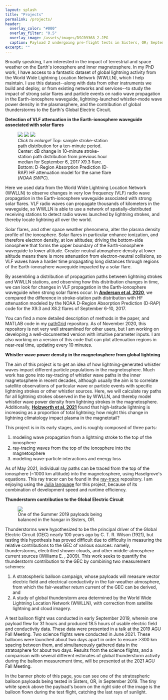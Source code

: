 ```yaml
---
layout: splash
title: "Projects"
permalink: /projects/
header:
  overlay_color: "#000"
  overlay_filter: "0.5"
  overlay_image: /assets/images/DSC09368_2.JPG
  caption: Payload 2 undergoing pre-flight tests in Sisters, OR; September 2019
excerpt: ""
---
```


Broadly speaking, I am interested in the impact of terrestrial and space weather on the Earth's ionosphere and inner magnetosphere.  In my PhD work, I have access to a fantastic dataset of global lightning activity from the World Wide Lightning Location Network (WWLLN), which I help maintain.  I use this dataset--along with data from other instruments we build and deploy, or from existing networks and services--to study the impact of strong solar flares and particle events on radio wave propagation in the Earth-ionosphere waveguide, lightning-launched whistler-mode wave power density in the plasmasphere, and the contribution of global thunderstorms to the Earth's Global Electric Circuit.

**Detection of VLF attenuation in the Earth-ionosphere waveguide associated with solar flares**

<figure class="triple" style="width: 300px" class="align-right">
    <a href="{{ site.url }}{{ site.baseurl }}/assets/images/20170906_log_grid_cross_10m_sample.png"><img src="{{ site.url }}{{ site.baseurl }}/assets/images/20170906_log_grid_cross_10m_sample.png"></a>
    <a href="{{ site.url }}{{ site.baseurl }}/assets/images/20170906_atten_redblue.png"><img src="{{ site.url }}{{ site.baseurl }}/assets/images/20170906_atten_redblue.png"></a>
    <a href="{{ site.url }}{{ site.baseurl }}/assets/images/blackoutmap_20170906.jpg"><img src="{{ site.url }}{{ site.baseurl }}/assets/images/blackoutmap_20170906.jpg"></a>
    <figcaption><i>Click to enlarge!</i>  Top: sample stroke-station path distribution for a ten-minute period.  Center: dB change in 10-minute stroke-station path distribution from previous hour median for September 6, 2017 X9.3 flare.  Bottom: D-Region Absorption Prediction (D-RAP) HF attenuation model for the same flare (<i>NOAA SWPC</i>).</figcaption>
</figure>

Here we used data from the World Wide Lightning Location Network (WWLLN) to observe changes in very low frequency (VLF) radio wave propagation in the Earth-ionosphere waveguide associated with strong solar flares.  VLF radio waves can propagate thousands of kilometers in the waveguide, so WWLLN is able to use a network of spatially-distributed receiving stations to detect radio waves launched by lightning strokes, and thereby locate lightning all over the world.

Solar flares, and other space weather phenomena, alter the plasma density profile of the ionosphere.  Solar flares in particular enhance ionization, and therefore electron density, at low altitudes; driving the bottom-side ionosphere that forms the upper boundary of the Earth-ionosphere waveguide to lower altitude.  Greater neutral atmosphere density at lower altitude means there is more attenuation from electron-neutral collisions, so VLF waves have a harder time propagating long distances through regions of the Earth-ionosphere waveguide impacted by a solar flare.

By assembling a distribution of propagation paths between lightning strokes and WWLLN stations, and observing how this distribution changes in time, we can look for changes in VLF propagation in the Earth-ionosphere waveguide when strong solar flares occur. In [**Anderson et al. 2020**](https://doi.org/10.1029/2019SW002408), we compared the difference in stroke-station path distribution with HF attenuation modeled by the NOAA D-Region Absorption Prediction (D-RAP) code for the X9.3 and X8.2 flares of September 6-10, 2017.

You can find a more detailed description of methods in the paper, and MATLAB code in my [pathGrid](https://github.com/andersontodds/pathGrid) repository.  As of November 2020, this repository is not very well streamlined for other users, but I am working on developing a well-documented version with intuitive parameter inputs.  I am also working on a version of this code that can plot attenuation regions in near-real time, updating every 10 minutes.

**Whistler wave power density in the magnetosphere from global lightning**

The aim of this project is to get an idea of how lightning-generated whistler waves impact different particle populations in the magnetosphere.  Much work has gone into ray-tracing of whistler wave paths in the inner magnetosphere in recent decades, although usually the aim is to correlate satellite observations of particular wave or particle events with specific lightning strokes or other whistler sources.  Here, we will calculate ray paths for all lightning strokes observed in the by WWLLN, and thereby model whistler wave power density from lightning strokes in the magnetosphere.  Additionally, [**Holzworth et al. 2021**](https://doi.org/10.1029/2020GL091366) found that high-latitude lightning is increasing as a proportion of total lightning; how might this change in lightning climatology impact plasma in the magnetotail?

This project is in its early stages, and is roughly composed of three parts:
 1. modeling wave propagation from a lightning stroke to the top of the ionosphere
 2. ray-tracing waves from the top of the ionosphere into the magnetosphere
 3. modeling wave-particle interactions and energy loss
 
As of May 2021, individual ray paths can be traced from the top of the ionosphere (~1000 km altitude) into the magnetosphere, using Haselgrove's equations.  This ray tracer can be found in the [ray-trace](github.com/andersontodds/ray-trace) repository.  I am enjoying using the [Julia language](https://julialang.org/) for this project, because of its combination of development speed and runtime efficiency.

**Thunderstorm contribution to the Global Electric Circuit**

<figure style="width: 300px" class="align-right">
    <a href="{{ site.url }}{{ site.baseurl }}/assets/images/payload_hangar.jpg"><img src="{{ site.url }}{{ site.baseurl }}/assets/images/payload_hangar.jpg"></a>
    <figcaption>One of the Summer 2019 payloads being balanced in the hangar in Sisters, OR.</figcaption>
</figure>

Thunderstorms were hypothesized to be the principal driver of the Global Electric Circuit (GEC) nearly 100 years ago by C. T. R. Wilson (1921), but testing this hypothesis has proved difficult due to difficulty in measuring the relative contributions to the GEC of various sources: namely, thunderstorms, electrified shower clouds, and other middle-atmosphere current sources (Williams E. , 2009). This work seeks to quantify the thunderstorm contribution to the GEC by combining two measurement schemes:
 1. A stratospheric balloon campaign, whose payloads will measure vector electric field and electrical conductivity in the fair-weather atmosphere, from which the fair-weather return current of the GEC can be derived, and
 2. A study of global thunderstorm area determined by the World Wide Lightning Location Network (WWLLN), with correction from satellite lightning and cloud imagery.

A test balloon flight was conducted in early September 2019, wherein one payload flew for 31 hours and produced 18.5 hours of usable electric field and conductivity data.  These data were presented in a talk at the 2019 AGU Fall Meeting.  Two science flights were conducted in June 2021.  These balloons were launched about two days apart in order to ensure >300 km spacing between them, and simultaneously gathered data in the stratosphere for about two days.  Results from the science flights, and a comparison with several different estimates of global thunderstorm activity during the balloon measurement time, will be presented at the 2021 AGU Fall Meeting.

In the banner photo of this page, you can see one of the stratospheric balloon payloads being tested in Sisters, OR, in September 2019.  The tiny white speck above the payload's boom on the right side of the image is the balloon flown during the test flight, catching the last rays of sunlight.
